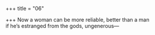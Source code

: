 +++
title = "06"

+++
Now a woman can be more reliable, better than a man  
if he’s estranged from the gods, ungenerous—  